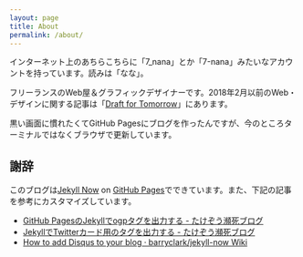```yaml
---
layout: page
title: About
permalink: /about/
---
```


インターネット上のあちらこちらに「7_nana」とか「7-nana」みたいなアカウントを持っています。読みは「なな」。

フリーランスのWeb屋＆グラフィックデザイナーです。2018年2月以前のWeb・デザインに関する記事は「[Draft for Tomorrow](https://draft.goat.me/ "Draft for Tomorrow - g.o.a.t")」にあります。

黒い画面に慣れたくてGitHub Pagesにブログを作ったんですが、今のところターミナルではなくブラウザで更新しています。

## 謝辞

このブログは[Jekyll Now](http://www.jekyllnow.com/ "Jekyll Now – Create a Jekyll Blog in minutes") on [GitHub Pages](https://pages.github.com/ "GitHub Pages")でできています。また、下記の記事を参考にカスタマイズしています。

- [GitHub PagesのJekyllでogpタグを出力する - たけぞう瀕死ブログ](http://takezoe.hatenablog.com/entry/2016/07/03/104536 "GitHub PagesのJekyllでogpタグを出力する - たけぞう瀕死ブログ")
- [JekyllでTwitterカード用のタグを出力する - たけぞう瀕死ブログ](http://takezoe.hatenablog.com/entry/2016/07/03/175911 "JekyllでTwitterカード用のタグを出力する - たけぞう瀕死ブログ")
- [How to add Disqus to your blog · barryclark/jekyll-now Wiki](https://github.com/barryclark/jekyll-now/wiki/How-to-add-Disqus-to-your-blog "How to add Disqus to your blog · barryclark/jekyll-now Wiki")
